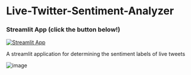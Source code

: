 # Live-Twitter-Sentiment-Analyzer
### Streamlit App (click the button below!)

[![Streamlit App](https://static.streamlit.io/badges/streamlit_badge_black_white.svg)](https://garroshub-live-twitter-sentiment-analyzer-app-gfp1fr.streamlitapp.com/)

A streamlit application for determining the sentiment labels of live tweets

![image](https://user-images.githubusercontent.com/66699813/193483499-879c64b4-7b6a-48e3-8a9c-01c870d4b29c.png)

